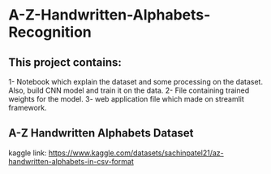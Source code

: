 # A-Z-Handwritten-Alphabets-Recognition
## This project contains:
1- Notebook which explain the dataset and some processing on the dataset. Also, build CNN model and train it on the data.
2- File containing trained weights for the model.
3- web application file which made on streamlit framework.

## A-Z Handwritten Alphabets Dataset
kaggle link: https://www.kaggle.com/datasets/sachinpatel21/az-handwritten-alphabets-in-csv-format
